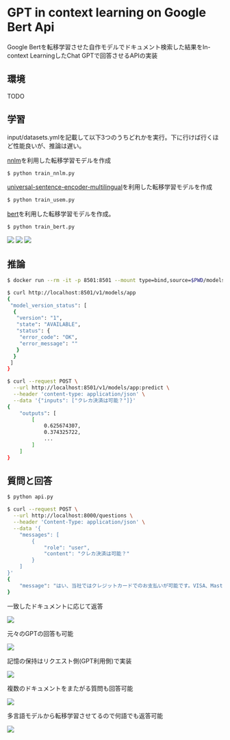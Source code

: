 # GPT in context learning on Google Bert Api

Google Bertを転移学習させた自作モデルでドキュメント検索した結果をIn-context LearningしたChat GPTで回答させるAPIの実装

## 環境

TODO

## 学習

input/datasets.ymlを記載して以下3つのうちどれかを実行。下に行けば行くほど性能良いが、推論は遅い。

[nnlm](https://tfhub.dev/google/nnlm-ja-dim128-with-normalization/2)を利用した転移学習モデルを作成

```sh
$ python train_nnlm.py
```

[universal-sentence-encoder-multilingual](https://tfhub.dev/google/universal-sentence-encoder-multilingual/3)を利用した転移学習モデルを作成

```sh
$ python train_usem.py
```

[bert](https://tfhub.dev/tensorflow/bert_multi_cased_preprocess/3)を利用した転移学習モデルを作成。

```sh
$ python train_bert.py
```

![](./assets/tborad1.png)
![](./assets/tborad2.png)
![](./assets/tborad3.png)

## 推論

```sh
$ docker run --rm -it -p 8501:8501 --mount type=bind,source=$PWD/models/app/,target=/models/app -e MODEL_NAME=app -t emacski/tensorflow-serving:2.2.0-linux_arm

$ curl http://localhost:8501/v1/models/app
{
 "model_version_status": [
  {
   "version": "1",
   "state": "AVAILABLE",
   "status": {
    "error_code": "OK",
    "error_message": ""
   }
  }
 ]
}

$ curl --request POST \
  --url http://localhost:8501/v1/models/app:predict \
  --header 'content-type: application/json' \
  --data '{"inputs": ["クレカ決済は可能？"]}'
{
    "outputs": [
        [
            0.625674307,
            0.374325722,
            ...
        ]
    ]
}
```

## 質問と回答

```sh
$ python api.py
```

```sh
$ curl --request POST \
  --url http://localhost:8000/questions \
  --header 'Content-Type: application/json' \
  --data '{
	"messages": [
		{
			"role": "user",
			"content": "クレカ決済は可能？"
		}
	]
}'
{
    "message": "はい、当社ではクレジットカードでのお支払いが可能です。VISA、Mastercard、JCB、AmericanExpress、Dinersのいずれかのクレジットカードをご利用いただけます。ただし、一括払いのみを受け付けておりますので、ご了承ください。現地でのお支払いは対応しておりませんので、あらかじめご了承ください。"
}
```

一致したドキュメントに応じて返答

![](./assets/question1.png)

元々のGPTの回答も可能

![](./assets/question2.png)

記憶の保持はリクエスト側(GPT利用側)で実装

![](./assets/question3.png)

複数のドキュメントをまたがる質問も回答可能

![](./assets/question4.png)

多言語モデルから転移学習させてるので何語でも返答可能

![](./assets/question5.png)
